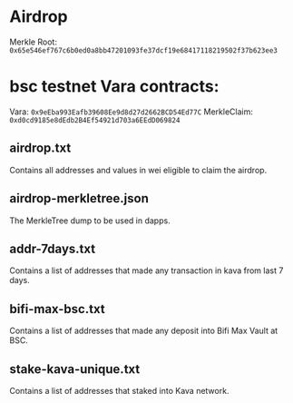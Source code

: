 # Airdrop

Merkle Root: `0x65e546ef767c6b0ed0a8bb47201093fe37dcf19e68417118219502f37b623ee3`

# bsc testnet Vara contracts:

Vara: `0x9eEba993Eafb39608Ee9d8d27d2662BCD54Ed77C`
MerkleClaim: `0xd0cd9185e8dEdb2B4Ef54921d703a6EEdD069824`

## airdrop.txt

Contains all addresses and values in wei eligible to claim the airdrop.

## airdrop-merkletree.json

The MerkleTree dump to be used in dapps.

## addr-7days.txt

Contains a list of addresses that made any transaction in kava from last 7 days.

## bifi-max-bsc.txt

Contains a list of addresses that made any deposit into Bifi Max Vault at BSC.

## stake-kava-unique.txt

Contains a list of addresses that staked into Kava network.
